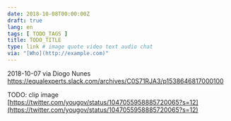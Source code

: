 ```yaml
---
date: 2018-10-08T00:00:00Z
draft: true
lang: en
tags: [ TODO_TAGS ]
title: TODO_TITLE
type: link # image quote video text audio chat
via: "[Who](http://example.com)"
---
```



2018-10-07 via Diogo Nunes
https://equalexperts.slack.com/archives/C0S71RJA3/p1538646817000100

TODO: clip image
[https://twitter.com/yougov/status/1047055958885720065?s=12](https://twitter.com/yougov/status/1047055958885720065?s=12)

